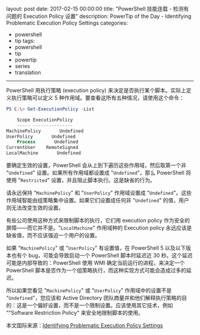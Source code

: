 layout: post
date: 2017-02-15 00:00:00
title: "PowerShell 技能连载 - 检测有问题的 Execution Policy 设置"
description: PowerTip of the Day - Identifying Problematic Execution Policy Settings
categories:
- powershell
- tip
tags:
- powershell
- tip
- powertip
- series
- translation
---
PowerShell 用执行策略 (execution policy) 来决定是否执行某个脚本。实际上定义执行策略可以定义 5 种作用域。要查看这所有五种情况，请使用这个命令：

```powershell
PS C:\> Get-ExecutionPolicy -List

    Scope ExecutionPolicy
    ----- ---------------
MachinePolicy       Undefined
UserPolicy       Undefined
    Process       Undefined
CurrentUser    RemoteSigned
LocalMachine       Undefined
```

要确定生效的设置，PowerShell 会从上到下遍历这些作用域，然后取第一个非 "`Undefined`" 设置。如果所有作用域都设置成 "`Undefined`"，那么 PowerShell 将使用 "`Restricted`" 设置，并且阻止脚本执行。这是缺省的行为。

请永远保持 "`MachinePolicy`" 和 "`UserPolicy`" 作用域设置成 "`Undefined`"。这些作用域智能由组策略集中设置。如果它们设置成任何非 "`Undefined`" 的值，用户则无法改变生效的设置。

有些公司使用这种方式来限制脚本的执行，它们用 execution policy 作为安全的屏障——而它并不是。"`LocalMachine`" 作用域种的 Execution policy 永远应该是缺省值，而不应该强迫一个用户的设置。

如果 "`MachinePolicy`" 或 "`UserPolicy`" 有设置值，在 PowerShell 5 以及以下版本也有个 bug，可能会导致启动一个 PowerShell 脚本时延迟近 30 秒。这个延迟可能是内部导致的：PowerShell 使用 WMI 确定当前运行的进程，来决定一个 PowerShell 脚本是否作为一个组策略执行，而这种实现方式可能会造成过多的延迟。

所以如果您看见 "`MachinePolicy`" 或 "`UserPolicy`" 作用域中的设置不是 "`Undefined`"，您应该和 Active Directory 团队商量并和他们解释执行策略的目的：这是一个偏好设置，而不是一个限制设置。应该使用其它技术，例如 "“Software Restriction Policy" 来安全地限制脚本的使用。

<!--more-->
本文国际来源：[Identifying Problematic Execution Policy Settings](http://community.idera.com/powershell/powertips/b/tips/posts/identifying-problematic-execution-policy-settings)

